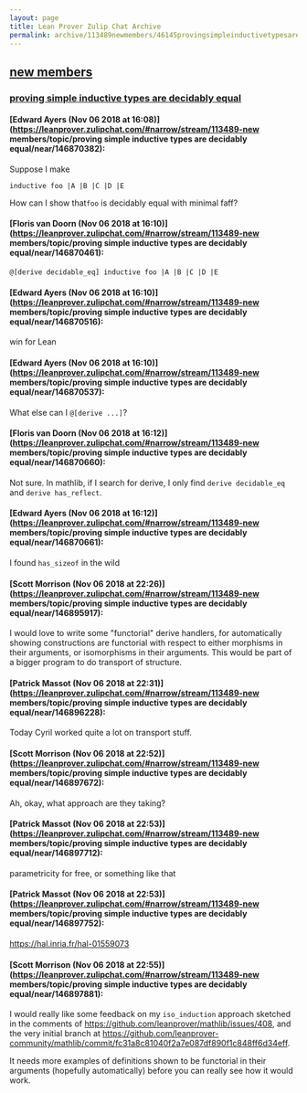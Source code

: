 ```yaml
---
layout: page
title: Lean Prover Zulip Chat Archive 
permalink: archive/113489newmembers/46145provingsimpleinductivetypesaredecidablyequal.html
---
```


## [new members](index.html)
### [proving simple inductive types are decidably equal](46145provingsimpleinductivetypesaredecidablyequal.html)

#### [Edward Ayers (Nov 06 2018 at 16:08)](https://leanprover.zulipchat.com/#narrow/stream/113489-new members/topic/proving simple inductive types are decidably equal/near/146870382):
Suppose I make
```lean
inductive foo |A |B |C |D |E
```
How can I show that`foo` is decidably equal with minimal faff?

#### [Floris van Doorn (Nov 06 2018 at 16:10)](https://leanprover.zulipchat.com/#narrow/stream/113489-new members/topic/proving simple inductive types are decidably equal/near/146870461):
```
@[derive decidable_eq] inductive foo |A |B |C |D |E
```

#### [Edward Ayers (Nov 06 2018 at 16:10)](https://leanprover.zulipchat.com/#narrow/stream/113489-new members/topic/proving simple inductive types are decidably equal/near/146870516):
win for Lean

#### [Edward Ayers (Nov 06 2018 at 16:10)](https://leanprover.zulipchat.com/#narrow/stream/113489-new members/topic/proving simple inductive types are decidably equal/near/146870537):
What else can I `@[derive ...]`?

#### [Floris van Doorn (Nov 06 2018 at 16:12)](https://leanprover.zulipchat.com/#narrow/stream/113489-new members/topic/proving simple inductive types are decidably equal/near/146870660):
Not sure. In mathlib, if I search for derive, I only find `derive decidable_eq` and `derive has_reflect`.

#### [Edward Ayers (Nov 06 2018 at 16:12)](https://leanprover.zulipchat.com/#narrow/stream/113489-new members/topic/proving simple inductive types are decidably equal/near/146870661):
I found `has_sizeof` in the wild

#### [Scott Morrison (Nov 06 2018 at 22:26)](https://leanprover.zulipchat.com/#narrow/stream/113489-new members/topic/proving simple inductive types are decidably equal/near/146895917):
I would love to write some "functorial" derive handlers, for automatically showing constructions are functorial with respect to either morphisms in their arguments, or isomorphisms in their arguments. This would be part of a bigger program to do transport of structure.

#### [Patrick Massot (Nov 06 2018 at 22:31)](https://leanprover.zulipchat.com/#narrow/stream/113489-new members/topic/proving simple inductive types are decidably equal/near/146896228):
Today Cyril worked quite a lot on transport stuff.

#### [Scott Morrison (Nov 06 2018 at 22:52)](https://leanprover.zulipchat.com/#narrow/stream/113489-new members/topic/proving simple inductive types are decidably equal/near/146897672):
Ah, okay, what approach are they taking?

#### [Patrick Massot (Nov 06 2018 at 22:53)](https://leanprover.zulipchat.com/#narrow/stream/113489-new members/topic/proving simple inductive types are decidably equal/near/146897712):
parametricity for free, or something like that

#### [Patrick Massot (Nov 06 2018 at 22:53)](https://leanprover.zulipchat.com/#narrow/stream/113489-new members/topic/proving simple inductive types are decidably equal/near/146897752):
https://hal.inria.fr/hal-01559073

#### [Scott Morrison (Nov 06 2018 at 22:55)](https://leanprover.zulipchat.com/#narrow/stream/113489-new members/topic/proving simple inductive types are decidably equal/near/146897881):
I would really like some feedback on my `iso_induction` approach sketched in the comments of https://github.com/leanprover/mathlib/issues/408, and the very initial branch at https://github.com/leanprover-community/mathlib/commit/fc31a8c81040f2a7e087df890f1c848ff6d34eff. 

It needs more examples of definitions shown to be functorial in their arguments (hopefully automatically) before you can really see how it would work.

